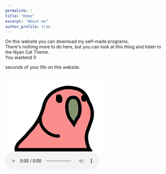 ```yaml
---
permalink: /
title: "Home"
excerpt: "About me"
author_profile: true
---
```

On this website you can download my self-made programs.
<br>There's nothing more to do here, but you can look at this thing and listen to the Nyan Cat Theme.
<br><body>
You wastend
  <span id="seconds">0</span>

  <script>
    const seconds = document.querySelector("#seconds")
    let count = 0;

    const renderTimer = () => {
      count += 1;
      seconds.innerHTML = (count % 99999999999999999999999999999999999999999999999999999999999999999999999999).toString().padStart(1, "0");
    }

    const timer = setInterval(renderTimer, 1000)
  </script>
  seconds of your life on this website.
</body>
<br><img src="/files/wabbl.gif" alt="Wabbl" width="320" height="229">
<br>
<audio controls>
  <source src="/files/nyan.mp3" type="audio/mp3">
  <source src="/files/nyan.mp3" type="audio/mp3">
Your browser does not support the audio element.
</audio>